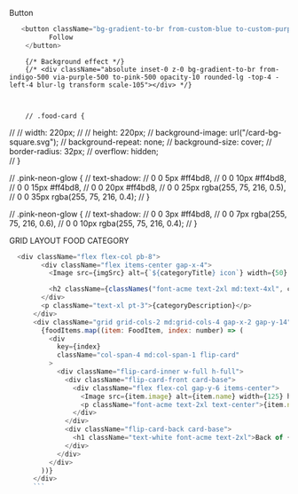 Button

```javascript
   <button className="bg-gradient-to-br from-custom-blue to-custom-purple  font-bold py-2 px-4 rounded-3xl opacity-80 hover:opacity-100 text-xl">
          Follow
    </button>
```



        {/* Background effect */}
        {/* <div className="absolute inset-0 z-0 bg-gradient-to-br from-indigo-500 via-purple-500 to-pink-500 opacity-10 rounded-lg -top-4 -left-4 blur-lg transform scale-105"></div> */}



        // .food-card {
//   // width: 220px;
//   // height: 220px;
//   background-image: url("/card-bg-square.svg");
//   background-repeat: none;
//   background-size: cover;
//   border-radius: 32px; 
//   overflow: hidden;  
// }


// .pink-neon-glow {
//     text-shadow: 
//       0 0 5px #ff4bd8, 
//       0 0 10px #ff4bd8, 
//       0 0 15px #ff4bd8, 
//       0 0 20px #ff4bd8, 
//       0 0 25px rgba(255, 75, 216, 0.5), 
//       0 0 35px rgba(255, 75, 216, 0.4);
// }

// .pink-neon-glow {
//   text-shadow: 
//     0 0 3px #ff4bd8, 
//     0 0 7px rgba(255, 75, 216, 0.6),
//     0 0 10px rgba(255, 75, 216, 0.4);
// }



GRID LAYOUT FOOD CATEGORY
```javascript
  <div className="flex flex-col pb-8">
        <div className="flex items-center gap-x-4">
          <Image src={imgSrc} alt={`${categoryTitle} icon`} width={50} height={50} />

          <h2 className={classNames("font-acme text-2xl md:text-4xl", classes)}>{categoryTitle}</h2>
        </div>
        <p className="text-xl pt-3">{categoryDescription}</p>
      </div>
      <div className="grid grid-cols-2 md:grid-cols-4 gap-x-2 gap-y-14">
        {foodItems.map((item: FoodItem, index: number) => (
          <div
            key={index}
            className="col-span-4 md:col-span-1 flip-card"
          >
            <div className="flip-card-inner w-full h-full">
              <div className="flip-card-front card-base">
                <div className="flex flex-col gap-y-6 items-center">
                  <Image src={item.image} alt={item.name} width={125} height={125}    />
                  <p className="font-acme text-2xl text-center">{item.name}</p>
                </div>
              </div>
              <div className="flip-card-back card-base">
                <h1 className="text-white font-acme text-2xl">Back of {item.name}</h1>
              </div>
            </div>
          </div>
        ))}
      </div> 
      ```